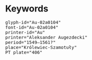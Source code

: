 # Keywords
<pre>
glyph-id="Au-02a0104"
font-id="Au-02a0104"
printer-id="Au"
printer="Aleksander Augezdecki"
period="1549–1561?"
place="Królewiec-Szamotuły"
PT plate="406"
</pre>

